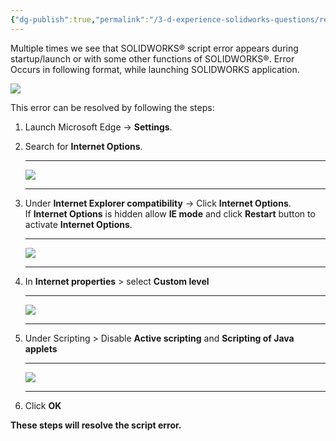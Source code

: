 ```yaml
---
{"dg-publish":true,"permalink":"/3-d-experience-solidworks-questions/resolving-script-error-when-launching-solidworks/","tags":["SOLIDWORKS","Troubleshooting"]}
---
```


Multiple times we see that SOLIDWORKS® script error appears during startup/launch or with some other functions of SOLIDWORKS®. Error Occurs in following format, while launching SOLIDWORKS application.  

![](https://blog-assets.solidworks.com/uploads/sites/4/1-33-615x394.jpg)

This error can be resolved by following the steps:  

1. Launch Microsoft Edge -> **Settings**.
2. Search for **Internet Options**.  
    
    ---
    
    ![](https://blog-assets.solidworks.com/uploads/sites/4/2-145-615x165.png)
    
3. ---
    
    Under **Internet Explorer compatibility** -> Click **Internet Options**. If **Internet Options** is hidden allow **IE mode** and click **Restart** button to activate **Internet Options**.
    
    ---
    
    ![](https://blog-assets.solidworks.com/uploads/sites/4/3-131.png)
    
4. ---
    
    In **Internet properties** > select **Custom level**
    
    ---
    
    ![](https://blog-assets.solidworks.com/uploads/sites/4/4-119-447x615.png)
    
5. ---
    
    Under Scripting > Disable **Active scripting** and **Scripting of Java applets**
    
    ---
    
    ![](https://blog-assets.solidworks.com/uploads/sites/4/5-100-615x345.png)
    
6. ---
    
    Click **OK**
    

**These steps will resolve the script error.**